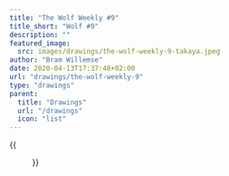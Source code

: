 ```yaml
---
title: "The Wolf Weekly #9"
title_short: "Wolf #9"
description: ""
featured_image:
  src: images/drawings/the-wolf-weekly-9-takaya.jpeg
author: "Bram Willemse"
date: 2020-04-13T17:37:48+02:00
url: "drawings/the-wolf-weekly-9"
type: "drawings"
parent:
  title: "Drawings"
  url: "/drawings"
  icon: "list"
---
```


{{<figure src="images/drawings/the-wolf-weekly-9-takaya.jpeg"  width="2224" height="1251">}}